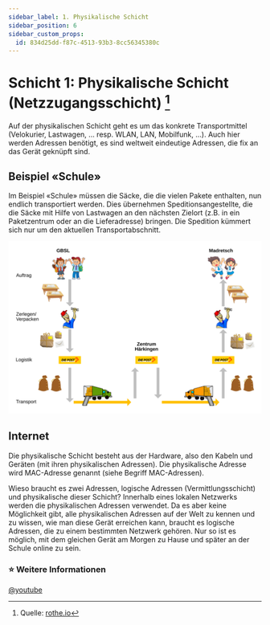 ```yaml
---
sidebar_label: 1. Physikalische Schicht
sidebar_position: 6
sidebar_custom_props:
  id: 834d25dd-f87c-4513-93b3-8cc56345380c
---
```

#  Schicht 1: Physikalische Schicht (Netzzugangsschicht) [^1]

Auf der physikalischen Schicht geht es um das konkrete Transportmittel (Velokurier, Lastwagen, ... resp. WLAN, LAN, Mobilfunk, ...). Auch hier werden Adressen benötigt, es sind weltweit eindeutige Adressen, die fix an das Gerät geknüpft sind.

## Beispiel «Schule»
Im Beispiel «Schule» müssen die Säcke, die die vielen Pakete enthalten, nun endlich transportiert werden. Dies übernehmen Speditionsangestellte, die die Säcke mit Hilfe von Lastwagen an den nächsten Zielort (z.B. in ein Paketzentrum oder an die Lieferadresse) bringen. Die Spedition kümmert sich nur um den aktuellen Transportabschnitt.

![](img/1-school-example.svg)

## Internet

Die physikalische Schicht besteht aus der Hardware, also den Kabeln und Geräten (mit ihren physikalischen Adressen). Die physikalische Adresse wird MAC-Adresse genannt (siehe Begriff MAC-Adressen).

Wieso braucht es zwei Adressen, logische Adressen (Vermittlungsschicht) und physikalische dieser Schicht? Innerhalb eines lokalen Netzwerks werden die physikalischen Adressen verwendet. Da es aber keine Möglichkeit gibt, alle physikalischen Adressen auf der Welt zu kennen und zu wissen, wie man diese Gerät erreichen kann, braucht es logische Adressen, die zu einem bestimmten Netzwerk gehören. Nur so ist es möglich, mit dem gleichen Gerät am Morgen zu Hause und später an der Schule online zu sein.

### ⭐ Weitere Informationen

[@youtube](https://www.youtube-nocookie.com/embed/ZhEf7e4kopM)

[^1]: Quelle: [rothe.io](https://rothe.io/?b=network&p=783655)
